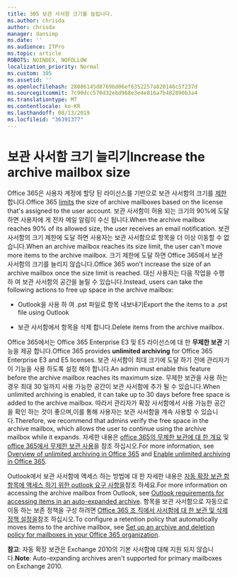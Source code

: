 ```yaml
---
title: 305 보관 사서함 크기를 늘립니다.
ms.author: chrisda
author: chrisda
manager: dansimp
ms.date: ''
ms.audience: ITPro
ms.topic: article
ROBOTS: NOINDEX, NOFOLLOW
localization_priority: Normal
ms.custom: 305
ms.assetid: ''
ms.openlocfilehash: 28086145d8769bd06ef6352257a820146c5f237d
ms.sourcegitcommit: 7c90dcc570d32ebd968e3e4e816a7b482890b3a4
ms.translationtype: MT
ms.contentlocale: ko-KR
ms.lasthandoff: 08/13/2019
ms.locfileid: "36391377"
---
```

# <a name="increase-the-archive-mailbox-size"></a><span data-ttu-id="00a07-102">보관 사서함 크기 늘리기</span><span class="sxs-lookup"><span data-stu-id="00a07-102">Increase the archive mailbox size</span></span>

<span data-ttu-id="00a07-103">Office 365은 사용자 계정에 할당 된 라이선스를 기반으로 보관 사서함의 크기를 [제한](https://docs.microsoft.com/office365/servicedescriptions/exchange-online-service-description/exchange-online-limits#mailbox-storage-limits) 합니다.</span><span class="sxs-lookup"><span data-stu-id="00a07-103">Office 365 [limits](https://docs.microsoft.com/office365/servicedescriptions/exchange-online-service-description/exchange-online-limits#mailbox-storage-limits) the size of archive mailboxes based on the license that's assigned to the user account.</span></span> <span data-ttu-id="00a07-104">보관 사서함이 허용 되는 크기의 90%에 도달 하면 사용자에 게 전자 메일 알림이 수신 됩니다.</span><span class="sxs-lookup"><span data-stu-id="00a07-104">When the archive mailbox reaches 90% of its allowed size, the user receives an email notification.</span></span> <span data-ttu-id="00a07-105">보관 사서함의 크기 제한에 도달 하면 사용자는 보관 사서함으로 항목을 더 이상 이동할 수 없습니다.</span><span class="sxs-lookup"><span data-stu-id="00a07-105">When an archive mailbox reaches its size limit, the user can't move more items to the archive mailbox.</span></span> <span data-ttu-id="00a07-106">크기 제한에 도달 하면 Office 365에서 보관 사서함의 크기를 늘리지 않습니다.</span><span class="sxs-lookup"><span data-stu-id="00a07-106">Office 365 won't increase the size of an archive mailbox once the size limit is reached.</span></span> <span data-ttu-id="00a07-107">대신 사용자는 다음 작업을 수행 하 여 보관 사서함의 공간을 늘릴 수 있습니다.</span><span class="sxs-lookup"><span data-stu-id="00a07-107">Instead, users can take the following actions to free up space in the archive mailbox:</span></span>

- <span data-ttu-id="00a07-108">Outlook을 사용 하 여 .pst 파일로 항목 내보내기</span><span class="sxs-lookup"><span data-stu-id="00a07-108">Export the the items to a .pst file using Outlook</span></span>

- <span data-ttu-id="00a07-109">보관 사서함에서 항목을 삭제 합니다.</span><span class="sxs-lookup"><span data-stu-id="00a07-109">Delete items from the archive mailbox.</span></span>

<span data-ttu-id="00a07-110">Office 365에서는 Office 365 Enterprise E3 및 E5 라이선스에 대 한 **무제한 보관** 기능을 제공 합니다.</span><span class="sxs-lookup"><span data-stu-id="00a07-110">Office 365 provides **unlimited archiving** for Office 365 Enterprise E3 and E5 licenses.</span></span> <span data-ttu-id="00a07-111">보관 사서함이 최대 크기에 도달 하기 전에 관리자가이 기능을 사용 하도록 설정 해야 합니다.</span><span class="sxs-lookup"><span data-stu-id="00a07-111">An admin must enable this feature before the archive mailbox reaches its maximum size.</span></span> <span data-ttu-id="00a07-112">무제한 보관을 사용 하는 경우 최대 30 일까지 사용 가능한 공간이 보관 사서함에 추가 될 수 있습니다.</span><span class="sxs-lookup"><span data-stu-id="00a07-112">When unlimited archiving is enabled, it can take up to 30 days before free space is added to the archive mailbox.</span></span> <span data-ttu-id="00a07-113">따라서 관리자가 확장 사서함에서 사용 가능한 공간을 확인 하는 것이 좋으며,이를 통해 사용자는 보관 사서함을 계속 사용할 수 있습니다.</span><span class="sxs-lookup"><span data-stu-id="00a07-113">Therefore, we recommend that admins verify the free space in the archive mailbox, which allows the user to continue using the archive mailbox while it expands.</span></span> <span data-ttu-id="00a07-114">자세한 내용은 [office 365의 무제한 보관에 대 한 개요](https://docs.microsoft.com/office365/securitycompliance/unlimited-archiving) 및 [office 365에서 무제한 보관 사용](https://docs.microsoft.com/office365/securitycompliance/enable-unlimited-archiving)을 참조 하십시오.</span><span class="sxs-lookup"><span data-stu-id="00a07-114">For more information, see [Overview of unlimited archiving in Office 365](https://docs.microsoft.com/office365/securitycompliance/unlimited-archiving) and [Enable unlimited archiving in Office 365](https://docs.microsoft.com/office365/securitycompliance/enable-unlimited-archiving).</span></span>

<span data-ttu-id="00a07-115">Outlook에서 보관 사서함에 액세스 하는 방법에 대 한 자세한 내용은 [자동 확장 보관 함 항목에 액세스 하기 위한 outlook 요구 사항을](https://docs.microsoft.com/office365/securitycompliance/unlimited-archiving#outlook-requirements-for-accessing-items-in-an-auto-expanded-archive)참조 하세요.</span><span class="sxs-lookup"><span data-stu-id="00a07-115">For more information on accessing the archive mailbox from Outlook, see [Outlook requirements for accessing items in an auto-expanded archive](https://docs.microsoft.com/office365/securitycompliance/unlimited-archiving#outlook-requirements-for-accessing-items-in-an-auto-expanded-archive).</span></span> <span data-ttu-id="00a07-116">항목을 보관 사서함으로 자동으로 이동 하는 보존 정책을 구성 하려면 [Office 365 조 직에서 사서함에 대 한 보관 및 삭제 정책 설정을](https://docs.microsoft.com/office365/securitycompliance/set-up-an-archive-and-deletion-policy-for-mailboxes)참조 하십시오.</span><span class="sxs-lookup"><span data-stu-id="00a07-116">To configure a retention policy that automatically moves items to the archive mailbox, see [Set up an archive and deletion policy for mailboxes in your Office 365 organization](https://docs.microsoft.com/office365/securitycompliance/set-up-an-archive-and-deletion-policy-for-mailboxes).</span></span>

<span data-ttu-id="00a07-117">**참고**: 자동 확장 보관은 Exchange 2010의 기본 사서함에 대해 지원 되지 않습니다.</span><span class="sxs-lookup"><span data-stu-id="00a07-117">**Note**: Auto-expanding archives aren't supported for primary mailboxes on Exchange 2010.</span></span>
